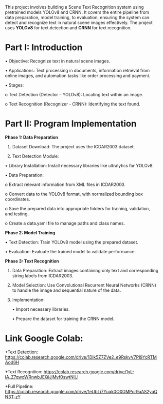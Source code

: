 This project involves building a Scene Text Recognition system using pretrained models YOLOv8 and CRNN. It covers the entire pipeline from data preparation, model training, to evaluation, ensuring the system can detect and recognize text in natural scene images effectively.
The project uses **YOLOv8** for text detection and **CRNN** for text recognition.

# **Part I: Introduction**

•	Objective: Recognize text in natural scene images.

•	Applications: Text processing in documents, information retrieval from online images, and automation tasks like order processing and payment.

•	Stages:

o	Text Detection (Detector – YOLOv8): Locating text within an image.

o	Text Recognition (Recognizer - CRNN): Identifying the text found.

# **Part II: Program Implementation**

**Phase 1: Data Preparation**

1.	Dataset Download: The project uses the ICDAR2003 dataset.

2.	Text Detection Module:

•	Library Installation: Install necessary libraries like ultralytics for YOLOv8.

•	Data Preparation:

o	Extract relevant information from XML files in ICDAR2003.

o	Convert data to the YOLOv8 format, with normalized bounding box coordinates.

o	Save the prepared data into appropriate folders for training, validation, and testing.

o	Create a data.yaml file to manage paths and class names.

**Phase 2: Model Training**

•	Text Detection: Train YOLOv8 model using the prepared dataset.

•	Evaluation: Evaluate the trained model to validate performance.

**Phase 3: Text Recognition**

1.	Data Preparation: Extract images containing only text and corresponding string labels from ICDAR2003.

2.	Model Selection: Use Convolutional Recurrent Neural Networks (CRNN) to handle the image and sequential nature of the data.
  
3.	Implementation:
   
    •	Import necessary libraries.
  	
    •	Prepare the dataset for training the CRNN model.

# Link Google Colab: 

+Text Detection: https://colab.research.google.com/drive/1DIk5Z7ZVe2_e9RskvV7Pl9YcRTMAod6H

+Text Recognition: https://colab.research.google.com/drive/1yL-iA_Z7qwoWRnwbJEQiJjMvf0swtNIU

+Full Pipeline: https://colab.research.google.com/drive/1eUbLi7Yuqk0OXOMPcr9aAS2yaQN3T-zY
